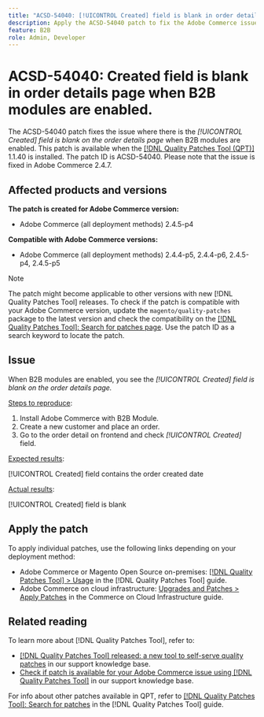 ```yaml
---
title: "ACSD-54040: [!UICONTROL Created] field is blank in order details page when B2B modules are enabled."
description: Apply the ACSD-54040 patch to fix the Adobe Commerce issue where the [!UICONTROL Created] field is blank in order details page when B2B modules are enabled.
feature: B2B
role: Admin, Developer
---
```

# ACSD-54040: Created field is blank in order details page when B2B modules are enabled.

The ACSD-54040 patch fixes the issue where there is the *[!UICONTROL Created] field is blank on the order details page* when B2B modules are enabled. This patch is available when the [[!DNL Quality Patches Tool (QPT)]](/help/announcements/adobe-commerce-announcements/magento-quality-patches-released-new-tool-to-self-serve-quality-patches.md) 1.1.40 is installed. The patch ID is ACSD-54040. Please note that the issue is fixed in Adobe Commerce 2.4.7.

## Affected products and versions

**The patch is created for Adobe Commerce version:**

* Adobe Commerce (all deployment methods) 2.4.5-p4

**Compatible with Adobe Commerce versions:**

* Adobe Commerce (all deployment methods) 2.4.4-p5, 2.4.4-p6, 2.4.5-p4, 2.4.5-p5

>[!NOTE]
>
>The patch might become applicable to other versions with new [!DNL Quality Patches Tool] releases. To check if the patch is compatible with your Adobe Commerce version, update the `magento/quality-patches` package to the latest version and check the compatibility on the [[!DNL Quality Patches Tool]: Search for patches page](https://experienceleague.adobe.com/tools/commerce-quality-patches/index.html). Use the patch ID as a search keyword to locate the patch.

## Issue

When B2B modules are enabled, you see the *[!UICONTROL Created] field is blank on the order details page.*

<u>Steps to reproduce</u>:

1. Install Adobe Commerce with B2B Module.
1. Create a new customer and place an order.
1. Go to the order detail on frontend and check *[!UICONTROL Created]* field.

<u>Expected results</u>:

[!UICONTROL Created] field contains the order created date

<u>Actual results</u>:

[!UICONTROL Created] field is blank

## Apply the patch

To apply individual patches, use the following links depending on your deployment method:

* Adobe Commerce or Magento Open Source on-premises: [[!DNL Quality Patches Tool] > Usage](https://experienceleague.adobe.com/docs/commerce-operations/tools/quality-patches-tool/usage.html) in the [!DNL Quality Patches Tool] guide.
* Adobe Commerce on cloud infrastructure: [Upgrades and Patches > Apply Patches](https://experienceleague.adobe.com/docs/commerce-cloud-service/user-guide/develop/upgrade/apply-patches.html) in the Commerce on Cloud Infrastructure guide.

## Related reading

To learn more about [!DNL Quality Patches Tool], refer to:

* [[!DNL Quality Patches Tool] released: a new tool to self-serve quality patches](/help/announcements/adobe-commerce-announcements/magento-quality-patches-released-new-tool-to-self-serve-quality-patches.md) in our support knowledge base.
* [Check if patch is available for your Adobe Commerce issue using [!DNL Quality Patches Tool]](/help/support-tools/patches-available-in-qpt-tool/check-patch-for-magento-issue-with-magento-quality-patches.md) in our support knowledge base.

For info about other patches available in QPT, refer to [[!DNL Quality Patches Tool]: Search for patches](https://experienceleague.adobe.com/tools/commerce-quality-patches/index.html) in the [!DNL Quality Patches Tool] guide.